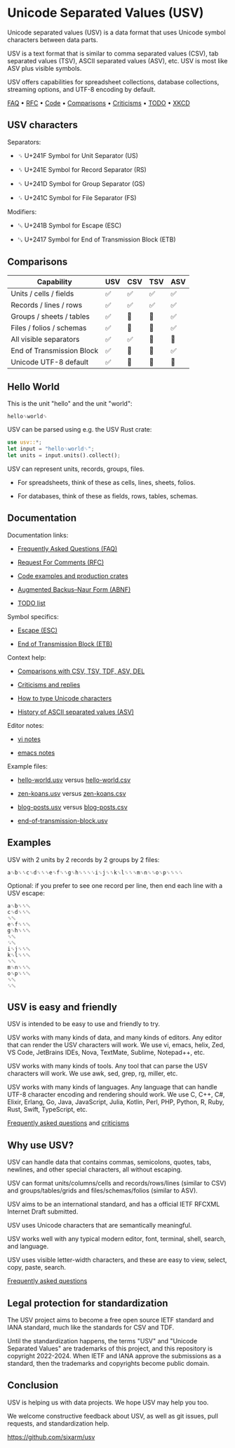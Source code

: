 # Unicode Separated Values (USV)

Unicode separated values (USV) is a data format that uses Unicode symbol characters between data parts. 

USV is a text format that is similar to comma separated values (CSV), tab separated values (TSV), ASCII separated values (ASV), etc. USV is most like ASV plus visible symbols.

USV offers capabilities for spreadsheet collections, database collections, streaming options, and UTF-8 encoding by default.

[FAQ](doc/faq/) &bull; [RFC](doc/rfc/) &bull; [Code](doc/code/) &bull; [Comparisons](doc/comparisons/) &bull; [Criticisms](doc/criticisms/) &bull; [TODO](doc/todo/) &bull; [XKCD](https://xkcd.com/927/)


## USV characters

Separators:

* ␟ U+241F Symbol for Unit Separator (US)

* ␞ U+241E Symbol for Record Separator (RS)

* ␝ U+241D Symbol for Group Separator (GS)

* ␜ U+241C Symbol for File Separator (FS)

Modifiers:

* ␛ U+241B Symbol for Escape (ESC)

* ␗ U+2417 Symbol for End of Transmission Block (ETB)


## Comparisons

| Capability                | USV | CSV | TSV | ASV |
| ------------------------- | --- | --- | --- | --- |
| Units / cells / fields    | ✅ | ✅ | ✅ | ✅ |
| Records / lines / rows    | ✅ | ✅ | ✅ | ✅ |
| Groups / sheets / tables  | ✅ | 🚫 | 🚫 | ✅ |
| Files / folios / schemas  | ✅ | 🚫 | 🚫 | ✅ |
| All visible separators    | ✅ | ✅ | 🚫 | 🚫 |
| End of Transmission Block | ✅ | 🚫 | 🚫 | ✅ |
| Unicode UTF-8 default     | ✅ | 🚫 | 🚫 | 🚫 |


## Hello World

This is the unit "hello" and the unit "world":

```usv
hello␟world␟
```

USV can be parsed using e.g. the USV Rust crate:

```rust
use usv::*;
let input = "hello␟world␟";
let units = input.units().collect();
```

USV can represent units, records, groups, files. 

* For spreadsheets, think of these as cells, lines, sheets, folios. 

* For databases, think of these as fields, rows, tables, schemas. 


## Documentation

Documentation links:

* [Frequently Asked Questions (FAQ)](doc/faq/)

* [Request For Comments (RFC)](doc/rfc/)

* [Code examples and production crates](doc/code/)
  
* [Augmented Backus–Naur Form (ABNF)](doc/anbf/)

* [TODO list](doc/todo/)

Symbol specifics:

* [Escape (ESC)](doc/escape/)

* [End of Transmission Block (ETB)](doc/end-of-transmission-block/)

Context help:

* [Comparisons with CSV, TSV, TDF, ASV, DEL](doc/comparisons/)

* [Criticisms and replies](doc/criticisms/)

* [How to type Unicode characters](doc/how-to-type-unicode-characters/)

* [History of ASCII separated values (ASV)](history-of-ascii-separated-values/)

Editor notes:

* [vi notes](doc/editors/vi/)

* [emacs notes](doc/editors/emacs/)

Example files:

* [hello-world.usv](examples/hello-world.usv) versus [hello-world.csv](examples/hello-world.csv)

* [zen-koans.usv](examples/zen-koans.usv) versus [zen-koans.csv](examples/zen-koans.csv)

* [blog-posts.usv](examples/blog-posts.usv) versus [blog-posts.csv](examples/blog-posts.csv)

* [end-of-transmission-block.usv](examples/end-of-transmission-block.usv)


## Examples

USV with 2 units by 2 records by 2 groups by 2 files:

```usv
a␟b␟␞c␟d␟␞␝e␟f␟␞g␟h␟␞␝␜i␟j␟␞k␟l␟␞␝m␟n␟␞o␟p␟␞␝␜
```

Optional: if you prefer to see one record per line, then end each line with a USV escape:

```usv
a␟b␟␞␛
c␟d␟␞␛
␝␛
e␟f␟␞␛
g␟h␟␞␛
␝␛
␜␛
i␟j␟␞␛
k␟l␟␞␛
␝␛
m␟n␟␞␛
o␟p␟␞␛
␝␛
␜␛
```


## USV is easy and friendly

USV is intended to be easy to use and friendly to try.

USV works with many kinds of data, and many kinds of editors. Any editor that can render the USV characters will work. We use vi, emacs, helix, Zed, VS Code, JetBrains IDEs, Nova, TextMate, Sublime, Notepad++, etc.

USV works with many kinds of tools. Any tool that can parse the USV characters will work. We use awk, sed, grep, rg, miller, etc.

USV works with many kinds of languages. Any language that can handle UTF-8 character encoding and rendering should work. We use C, C++, C#, Elixir, Erlang, Go, Java, JavaScript, Julia, Kotlin, Perl, PHP, Python, R, Ruby, Rust, Swift, TypeScript, etc.

[Frequently asked questions](doc/faq/) and [criticisms](doc/criticisms/)


## Why use USV?

USV can handle data that contains commas, semicolons, quotes, tabs, newlines, and other special characters, all without escaping.

USV can format units/columns/cells and records/rows/lines (similar to CSV) and groups/tables/grids and files/schemas/folios (similar to ASV).

USV aims to be an international standard, and has a official IETF RFCXML Internet Draft submitted.

USV uses Unicode characters that are semantically meaningful.

USV works well with any typical modern editor, font, terminal, shell, search, and language.

USV uses visible letter-width characters, and these are easy to view, select, copy, paste, search.

[Frequently asked questions](doc/faq/)



## Legal protection for standardization

The USV project aims to become a free open source IETF standard and IANA standard, much like the standards for CSV and TDF.

Until the standardization happens, the terms "USV" and "Unicode Separated Values" are trademarks of this project, and this repository is copyright 2022-2024. When IETF and IANA approve the submissions as a standard, then the trademarks and copyrights become public domain.


## Conclusion

USV is helping us with data projects. We hope USV may help you too.

We welcome constructive feedback about USV, as well as git issues, pull requests, and standardization help.

<https://github.com/sixarm/usv>
